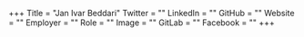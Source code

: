 +++
Title = "Jan Ivar Beddari"
Twitter = ""
LinkedIn = ""
GitHub = ""
Website = ""
Employer = ""
Role = ""
Image = ""
GitLab = ""
Facebook = ""
+++
